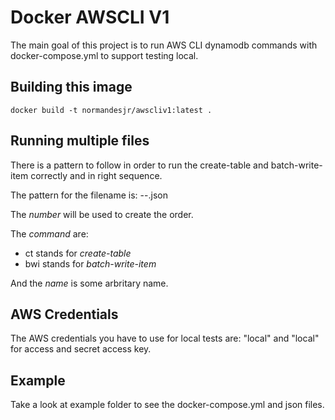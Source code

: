 # Docker AWSCLI V1

The main goal of this project is to run AWS CLI dynamodb commands with docker-compose.yml to support testing local.

## Building this image
````
docker build -t normandesjr/awscliv1:latest .
````

## Running multiple files

There is a pattern to follow in order to run the create-table and batch-write-item correctly and in right sequence.

The pattern for the filename is: <number>-<command>-<name>.json

The *number* will be used to create the order.

The *command* are:

* ct stands for _create-table_
* bwi stands for _batch-write-item_

And the *name* is some arbritary name.

## AWS Credentials

The AWS credentials you have to use for local tests are: "local" and "local" for access and secret access key.

## Example

Take a look at example folder to see the docker-compose.yml and json files.
